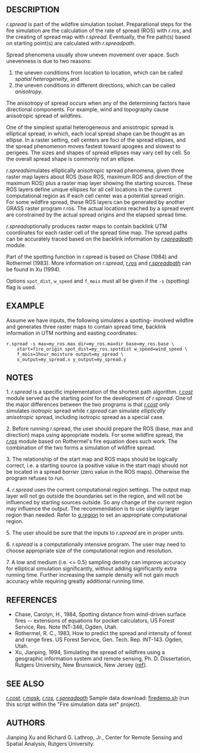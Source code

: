 ## DESCRIPTION

*r.spread* is part of the wildfire simulation toolset. Preparational
steps for the fire simulation are the calculation of the rate of spread
(ROS) with *r.ros*, and the creating of spread map with *r.spread*.
Eventually, the fire path(s) based on starting point(s) are calculated
with *r.spreadpath*.

Spread phenomena usually show uneven movement over space. Such
unevenness is due to two reasons:

1.  the uneven conditions from location to location, which can be called
    *spatial heterogeneity*, and
2.  the uneven conditions in different directions, which can be called
    *anisotropy*.

The anisotropy of spread occurs when any of the determining factors have
directional components. For example, wind and topography cause
anisotropic spread of wildfires.

One of the simplest spatial heterogeneous and anisotropic spread is
elliptical spread, in which, each local spread shape can be thought as
an ellipse. In a raster setting, cell centers are foci of the spread
ellipses, and the spread phenomenon moves fastest toward apogees and
slowest to perigees. The sizes and shapes of spread ellipses may vary
cell by cell. So the overall spread shape is commonly not an ellipse.

*r.spread*simulates elliptically anisotropic spread phenomena, given
three raster map layers about ROS (base ROS, maximum ROS and direction
of the maximum ROS) plus a raster map layer showing the starting
sources. These ROS layers define unique ellipses for all cell locations
in the current computational region as if each cell center was a
potential spread origin. For some wildfire spread, these ROS layers can
be generated by another GRASS raster program r.ros. The actual locations
reached by a spread event are constrained by the actual spread origins
and the elapsed spread time.

*r.spread*optionally produces raster maps to contain backlink UTM
coordinates for each raster cell of the spread time map. The spread
paths can be accurately traced based on the backlink information by
*[r.spreadpath](r.spreadpath.html)* module.

Part of the spotting function in r.spread is based on Chase (1984) and
Rothermel (1983). More information on *r.spread*, *[r.ros](r.ros.html)*
and *[r.spreadpath](r.spreadpath.html)* can be found in Xu (1994).

Options `spot_dist`, `w_speed` and `f_mois` must all be given if the
`-s` (spotting) flag is used.

## EXAMPLE

Assume we have inputs, the following simulates a spotting- involved
wildfire and generates three raster maps to contain spread time,
backlink information in UTM northing and easting coordinates:

```
r.spread -s max=my_ros.max dir=my_ros.maxdir base=my_ros.base \
    start=fire_origin spot_dist=my_ros.spotdist w_speed=wind_speed \
    f_mois=1hour_moisture output=my_spread \
    x_output=my_spread.x y_output=my_spread.y
```

## NOTES

1\. *r.spread* is a specific implementation of the shortest path
algorithm. *[r.cost](r.cost.html)* module served as the starting point
for the development of *r.spread*. One of the major differences between
the two programs is that *[r.cost](r.cost.html)* only simulates
*isotropic* spread while *r.spread* can simulate *elliptically
anisotropic* spread, including isotropic spread as a special case.

2\. Before running r.spread, the user should prepare the ROS (base, max
and direction) maps using appropriate models. For some wildfire spread,
the *[r.ros](r.ros.html)* module based on Rothermel\'s fire equation
does such work. The combination of the two forms a simulation of
wildfire spread.

3\. The relationship of the start map and ROS maps should be logically
correct, i.e. a starting source (a positive value in the start map)
should not be located in a spread *barrier* (zero value in the ROS
maps). Otherwise the program refuses to run.

4\. *r.spread* uses the current computational region settings. The
output map layer will not go outside the boundaries set in the region,
and will not be influenced by starting sources outside. So any change of
the current region may influence the output. The recommendation is to
use slightly larger region than needed. Refer to
*[g.region](g.region.html)* to set an appropriate computational region.

5\. The user should be sure that the inputs to *r.spread* are in proper
units.

6\. *r.spread* is a computationally intensive program. The user may need
to choose appropriate size of the computational region and resolution.

7\. A low and medium (i.e. \<= 0.5) sampling density can improve
accuracy for elliptical simulation significantly, without adding
significantly extra running time. Further increasing the sample density
will not gain much accuracy while requiring greatly additional running
time.

## REFERENCES

-   Chase, Carolyn, H., 1984, Spotting distance from wind-driven surface
    fires \-- extensions of equations for pocket calculators, US Forest
    Service, Res. Note INT-346, Ogden, Utah.
-   Rothermel, R. C., 1983, How to predict the spread and intensity of
    forest and range fires. US Forest Service, Gen. Tech. Rep. INT-143.
    Ogden, Utah.
-   Xu, Jianping, 1994, Simulating the spread of wildfires using a
    geographic information system and remote sensing, Ph. D.
    Dissertation, Rutgers University, New Brunswick, New Jersey
    ([ref](https://dl.acm.org/citation.cfm?id=921466)).

## SEE ALSO

*[r.cost](r.cost.html), [r.mask](r.mask.html), [r.ros](r.ros.html),
[r.spreadpath](r.spreadpath.html)* Sample data download:
[firedemo.sh](https://grass.osgeo.org/sampledata/firedemo_grass7.sh)
(run this script within the \"Fire simulation data set\" project).

## AUTHORS

Jianping Xu and Richard G. Lathrop, Jr., Center for Remote Sensing and
Spatial Analysis, Rutgers University.
